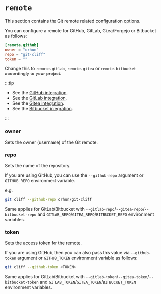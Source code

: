 # `remote`

This section contains the Git remote related configuration options.

You can configure a remote for GitHub, GitLab, Gitea/Forgejo or Bitbucket as follows:

```toml
[remote.github]
owner = "orhun"
repo = "git-cliff"
token = ""
```

Change this to `remote.gitlab`, `remote.gitea` or `remote.bitbucket` accordingly to your project.

:::tip

- See the [GitHub integration](/docs/integration/github).
- See the [GitLab integration](/docs/integration/gitlab).
- See the [Gitea integration](/docs/integration/gitea).
- See the [Bitbucket integration](/docs/integration/bitbucket).

:::

### owner

Sets the owner (username) of the Git remote.

### repo

Sets the name of the repository.

If you are using GitHub, you can use the `--github-repo` argument or `GITHUB_REPO` environment variable.

e.g.

```bash
git cliff --github-repo orhun/git-cliff
```

Same applies for GitLab/Bitbucket with `--gitlab-repo`/`--gitea-repo`/`--bitbucket-repo` and `GITLAB_REPO`/`GITEA_REPO`/`BITBUCKET_REPO` environment variables.

### token

Sets the access token for the remote.

If you are using GitHub, then you can also pass this value via `--github-token` argument or `GITHUB_TOKEN` environment variable as follows:

```bash
git cliff --github-token <TOKEN>
```

Same applies for GitLab/Bitbucket with `--gitlab-token`/`--gitea-token`/`--bitbucket-token` and `GITLAB_TOKEN`/`GITEA_TOKEN`/`BITBUCKET_TOKEN` environment variables.
